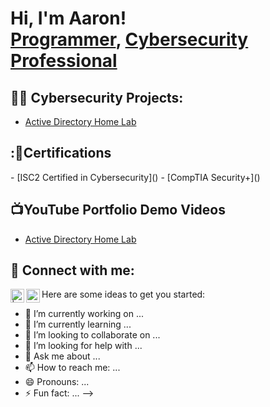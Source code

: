 <h1>Hi, I'm Aaron! <br/><a href="https://github.com/aaronthompsoncyber">Programmer</a>, <a href="https://www.linkedin.com/in/aaronthompsoncyber/">Cybersecurity Professional</a>

<h2>👨‍💻 Cybersecurity Projects:</h2>

  - [Active Directory Home Lab]()
<h2>:📜Certifications</h2>
  - [ISC2 Certified in Cybersecurity]()
  - [CompTIA Security+]()

<h2>📺YouTube Portfolio Demo Videos</h2>

- [Active Directory Home Lab]()


<h2> 🤳 Connect with me:</h2>

[<img align="left" alt=" | YouTube" width="22px" src="https://cdn.jsdelivr.net/npm/simple-icons@v3/icons/youtube.svg" />][youtube]
[<img align="left" alt="aaronthompsoncyber | LinkedIn" width="22px" src="https://cdn.jsdelivr.net/npm/simple-icons@v3/icons/linkedin.svg" />][linkedin]

[youtube]: https://www.youtube.com/channel/UCuG64c38lyI6Kakl9M-ur_g
[linkedin]: https://linkedin.com/in/aaronthompsoncyber

Here are some ideas to get you started:

- 🔭 I’m currently working on ...
- 🌱 I’m currently learning ...
- 👯 I’m looking to collaborate on ...
- 🤔 I’m looking for help with ...
- 💬 Ask me about ...
- 📫 How to reach me: ...
- 😄 Pronouns: ...
- ⚡ Fun fact: ...
-->
